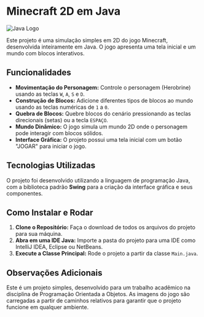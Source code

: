 # Minecraft 2D em Java

![Java Logo](https://img.shields.io/badge/Java-ED8B00?style=for-the-badge&logo=java&logoColor=white)

Este projeto é uma simulação simples em 2D do jogo Minecraft, desenvolvida inteiramente em Java. O jogo apresenta uma tela inicial e um mundo com blocos interativos.

## Funcionalidades

* **Movimentação do Personagem:** Controle o personagem (Herobrine) usando as teclas `W`, `A`, `S` e `D`.
* **Construção de Blocos:** Adicione diferentes tipos de blocos ao mundo usando as teclas numéricas de `1` a `0`.
* **Quebra de Blocos:** Quebre blocos do cenário pressionando as teclas direcionais (setas) ou a tecla `ESPAÇO`.
* **Mundo Dinâmico:** O jogo simula um mundo 2D onde o personagem pode interagir com blocos sólidos.
* **Interface Gráfica:** O projeto possui uma tela inicial com um botão "JOGAR" para iniciar o jogo.

## Tecnologias Utilizadas

O projeto foi desenvolvido utilizando a linguagem de programação Java, com a biblioteca padrão **Swing** para a criação da interface gráfica e seus componentes.

## Como Instalar e Rodar

1.  **Clone o Repositório:** Faça o download de todos os arquivos do projeto para sua máquina.
2.  **Abra em uma IDE Java:** Importe a pasta do projeto para uma IDE como IntelliJ IDEA, Eclipse ou NetBeans.
3.  **Execute a Classe Principal:** Rode o projeto a partir da classe `Main.java`.

## Observações Adicionais

Este é um projeto simples, desenvolvido para um trabalho acadêmico na disciplina de Programação Orientada a Objetos. As imagens do jogo são carregadas a partir de caminhos relativos para garantir que o projeto funcione em qualquer ambiente.
